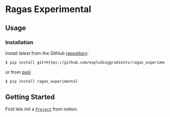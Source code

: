 # Ragas Experimental


<!-- WARNING: THIS FILE WAS AUTOGENERATED! DO NOT EDIT! -->

## Usage

### Installation

Install latest from the GitHub
[repository](https://github.com/explodinggradients/ragas_experimental):

``` sh
$ pip install git+https://github.com/explodinggradients/ragas_experimental.git
```

or from [pypi](https://pypi.org/project/ragas_experimental/)

``` sh
$ pip install ragas_experimental
```

## Getting Started

First lets init a
[`Project`](https://explodinggradients.github.io/ragas_experimental/project/core.html#project)
from notion.
